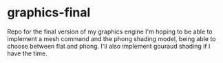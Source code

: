 # graphics-final
Repo for the final version of my graphics engine
I'm hoping to be able to implement a mesh command and the phong shading model, being able to choose between flat and phong. I'll also implement gouraud shading if I have the time.
